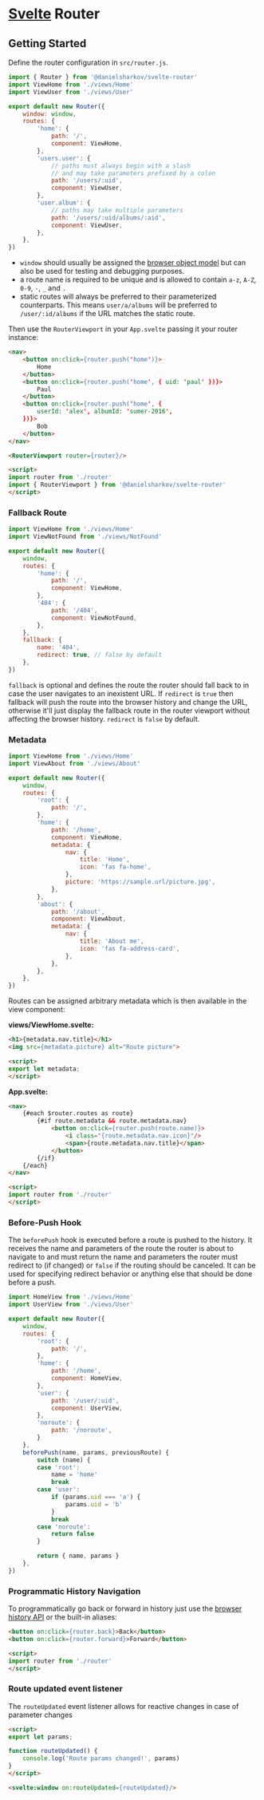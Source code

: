 # [Svelte](https://svelte.dev) Router

## Getting Started

Define the router configuration in `src/router.js`.

```js
import { Router } from '@danielsharkov/svelte-router'
import ViewHome from './views/Home'
import ViewUser from './views/User'

export default new Router({
    window: window,
    routes: {
        'home': {
            path: '/',
            component: ViewHome,
        },
        'users.user': {
            // paths must always begin with a slash
            // and may take parameters prefixed by a colon
            path: '/users/:uid',
            component: ViewUser,
        },
        'user.album': {
            // paths may take multiple parameters
            path: '/users/:uid/albums/:aid',
            component: ViewUser,
        },
    },
})
```

* `window` should usually be assigned the [browser object model](https://www.w3schools.com/js/js_window.asp) but can also be used for testing and debugging purposes.
* a route name is required to be unique and is allowed to contain `a-z`, `A-Z`, `0-9`, `-`, `_` and `.`
* static routes will always be preferred to their parameterized counterparts. This means `user/a/albums` will be preferred to `/user/:id/albums` if the URL matches the static route.

Then use the `RouterViewport` in your `App.svelte` passing it your router instance:

```html
<nav>
    <button on:click={router.push('home')}>
        Home
    </button>
    <button on:click={router.push('home', { uid: 'paul' })}>
        Paul
    </button>
    <button on:click={router.push('home', {
        userId: 'alex', albumId: 'sumer-2016',
    })}>
        Bob
    </button>
</nav>

<RouterViewport router={router}/>

<script>
import router from './router'
import { RouterViewport } from '@danielsharkov/svelte-router'
</script>
```

### Fallback Route

```js
import ViewHome from './views/Home'
import ViewNotFound from './views/NotFound'

export default new Router({
    window,
    routes: {
        'home': {
            path: '/',
            component: ViewHome,
        },
        '404': {
            path: '/404',
            component: ViewNotFound,
        },
    },
    fallback: {
        name: '404',
        redirect: true, // false by default
    },
})
```

`fallback` is optional and defines the route the router should fall back to in case the user navigates to an inexistent URL.
If `redirect` is `true` then fallback will push the route into the browser history and change the URL, otherwise it'll just display the fallback route in the router viewport without affecting the browser history. `redirect` is `false` by default.

### Metadata

```js
import ViewHome from './views/Home'
import ViewAbout from './views/About'

export default new Router({
    window,
    routes: {
        'root': {
            path: '/',
        },
        'home': {
            path: '/home',
            component: ViewHome,
            metadata: {
                nav: {
                    title: 'Home',
                    icon: 'fas fa-home',
                },
                picture: 'https://sample.url/picture.jpg',
            },
        },
        'about': {
            path: '/about',
            component: ViewAbout,
            metadata: {
                nav: {
                    title: 'About me',
                    icon: 'fas fa-address-card',
                },
            },
        },
    },
})
```

Routes can be assigned arbitrary metadata which is then available in the view component:

**views/ViewHome.svelte:**

```html
<h1>{metadata.nav.title}</h1>
<img src={metadata.picture} alt="Route picture">

<script>
export let metadata;
</script>
```

**App.svelte:**

```html
<nav>
    {#each $router.routes as route}
        {#if route.metadata && route.metadata.nav}
            <button on:click={router.push(route.name)}>
                <i class="{route.metadata.nav.icon}"/>
                <span>{route.metadata.nav.title}</span>
            </button>
        {/if}
    {/each}
</nav>

<script>
import router from './router'
</script>
```

### Before-Push Hook

The `beforePush` hook is executed before a route is pushed to the history. It receives the name and parameters of the route the router is about to navigate to and must return the name and parameters the router must redirect to (if changed) or `false` if the routing should be canceled. It can be used for specifying redirect behavior or anything else that should be done before a push.

```js
import HomeView from './views/Home'
import UserView from './views/User'

export default new Router({
    window,
    routes: {
        'root': {
            path: '/',
        },
        'home': {
            path: '/home',
            component: HomeView,
        },
        'user': {
            path: '/user/:uid',
            component: UserView,
        },
        'noroute': {
            path: '/noroute',
        }
    },
    beforePush(name, params, previousRoute) {
        switch (name) {
        case 'root':
            name = 'home'
            break
        case 'user':
            if (params.uid === 'a') {
                params.uid = 'b'
            }
            break
        case 'noroute':
            return false
        }

        return { name, params }
    },
})
```

### Programmatic History Navigation

To programmatically go back or forward in history just use the [browser history API](https://developer.mozilla.org/en-US/docs/Web/API/History_API) or the built-in aliases:

```html
<button on:click={router.back}>Back</button>
<button on:click={router.forward}>Forward</button>

<script>
import router from './router'
</script>
```

### Route updated event listener
The `routeUpdated` event listener allows for reactive changes in case of parameter changes

```html
<script>
export let params;

function routeUpdated() {
    console.log('Route params changed!', params)
}
</script>

<svelte:window on:routeUpdated={routeUpdated}/>
```
